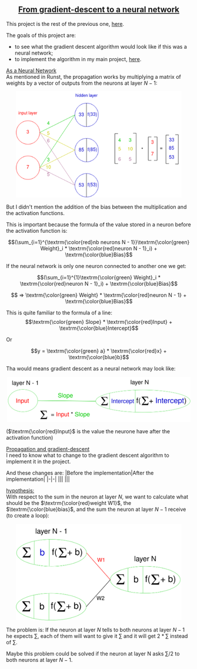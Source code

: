 <center><h2><ins>From gradient-descent to a neural network</ins></h2></center>

This project is the rest of the previous one, [here](https://github.com/Thibaut-Le-Goff/gradient-descent-for-Runst).

The goals of this project are:
- to see what the gradient descent algorithm would look like if this was a neural network;
- to implement the algorithm in my main project, [here](https://github.com/Thibaut-Le-Goff/Runst).

<ins>As a Neural Network</ins>\
As mentioned in Runst, the propagation works by multiplying a matrix of weights by a vector of outputs from the neurons at layer $N - 1$:

<p align="center">
    <img src="images/nn4.png" width="450"/>
</p>

But I didn't mention the addition of the bias between the multiplication and the activation functions.

This is important because the formula of the value stored in a neuron before the activation function is:

$$(\sum_{i=1}^{\textrm{\color{red}nb neurons N - 1}}\textrm{\color{green} Weight}_i * \textrm{\color{red}neuron N - 1}_i) + \textrm{\color{blue}Bias}$$

If the neural network is only one neuron connected to another one we get:

$$(\sum_{i=1}^{1}\textrm{\color{green} Weight}_i * \textrm{\color{red}neuron N - 1}_i) + \textrm{\color{blue}Bias}$$

$$ => \textrm{\color{green} Weight} * \textrm{\color{red}neuron N - 1} + \textrm{\color{blue}Bias}$$

This is quite familiar to the formula of a line:
$$\textrm{\color{green} Slope} * \textrm{\color{red}Input} + \textrm{\color{blue}Intercept}$$

Or

$$y = \textrm{\color{green} a} * \textrm{\color{red}x} + \textrm{\color{blue}b}$$

Tha would means gradient descent as a neural network may look like:

<p align="center">
    <img src="images/gd_as_nn.png" width="500"/>
</p>

($\textrm{\color{red}Input}$ is the value the neurone have after the activation function)

<ins>Propagation and gradient-descent</ins>\
I need to know what to change to the gradient descent algorithm to implement it in the project.

And these changes are:
|Before the implementation|After the implementation|
|-|-|
|||
|||

<ins>hypothesis:</ins>\
With respect to the sum in the neuron at layer $N$, we want to calculate what should be the $\textrm{\color{red}weight W1}$, the $\textrm{\color{blue}bias}$, and the sum the neuron at layer $N - 1$ receive (to create a loop):

<p align="center">
    <img src="images/hypothesis_layers_N_N-1.png" width="450"/>
</p>

The problem is:
If the neuron at layer $N$ tells to both neurons at layer $N - 1$ he expects $\sum$, each of them will want to give it $\sum$ and it will get $2 * \sum$ instead of $\sum$.

Maybe this problem could be solved if the neuron at layer N asks $\sum / 2$ to both neurons at layer $N - 1$.
